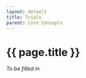 ```yaml
---
layout: default
title: Trials
parent: Core Concepts
---
```


# {{ page.title }}

*To be filled in*

